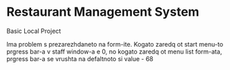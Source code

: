 # Restaurant Management System
 Basic Local Project

Ima problem s prezarezhdaneto na form-ite. Kogato zaredq ot start menu-to prgress bar-a v staff window-a
e 0, no kogato zaredq ot menu list form-ata, prgress bar-a se vrushta na defaltnoto si value - 68